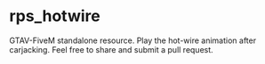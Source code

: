 # rps_hotwire
GTAV-FiveM standalone resource. Play the hot-wire animation after carjacking. Feel free to share and submit a pull request.
